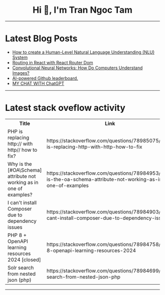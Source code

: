 <h1 align="center">Hi 👋, I'm Tran Ngoc Tam</h1>

---

# Latest Blog Posts 
<!-- BLOG-POST-LIST:START -->
- [How to create a Human-Level Natural Language Understanding &lpar;NLU&rpar; System](https://dev.to/kavya-sahai-god/how-to-create-a-human-level-natural-language-understanding-nlu-system-3gmp)
- [Routing in React with React Router Dom](https://dev.to/singhpritpal04/react-router-dom-2il9)
- [Convolutional Neural Networks: How Do Computers Understand Images?](https://dev.to/usamaa/convolutional-neural-networks-how-do-computers-understand-images-4ge6)
- [AI-powered Github leaderboard.](https://dev.to/sotergreco/ai-powered-github-leaderboard-5gba)
- [MY CHAT WITH ChatGPT](https://dev.to/goofyfoot/my-chat-with-chatgpt-1mbi)
<!-- BLOG-POST-LIST:END -->

---

# Latest stack oveflow activity
<table>
  <tr><th>Title</th><th>Link</th></tr>
  <!-- STACKOVERFLOW:START --><tr><td>PHP is replacing http:// with http// how to fix?</td><td>https://stackoverflow.com/questions/78985075/php-is-replacing-http-with-http-how-to-fix</td></tr><tr><td>Why is the [#OA\Schema] attribute not working as in one of examples?</td><td>https://stackoverflow.com/questions/78984953/why-is-the-oa-schema-attribute-not-working-as-in-one-of-examples</td></tr><tr><td>I can&#39;t install Composer due to dependency issues</td><td>https://stackoverflow.com/questions/78984903/i-cant-install-composer-due-to-dependency-issues</td></tr><tr><td>PHP 8 + OpenAPI learning resources 2024 [closed]</td><td>https://stackoverflow.com/questions/78984758/php-8-openapi-learning-resources-2024</td></tr><tr><td>Solr search from nested json &lpar;php&rpar;</td><td>https://stackoverflow.com/questions/78984699/solr-search-from-nested-json-php</td></tr><!-- STACKOVERFLOW:END -->
</table>

---


